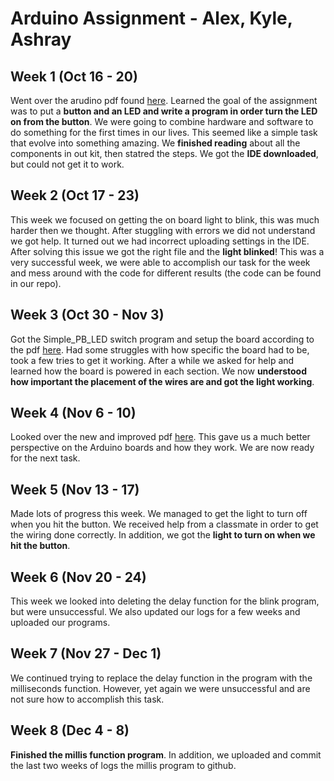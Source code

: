 # Arduino Assignment - Alex, Kyle, Ashray

## Week 1 (Oct 16 - 20)

  Went over the arudino pdf found [here](https://drive.google.com/file/d/0B4BDg-tMRTBsVGhES0hnTUgydFk/view). Learned the goal of the assignment was to put a **button and an LED and write a program in order turn the LED on from the button**. We were going to combine hardware and software to do something for the first times in our lives. This seemed like a simple task that evolve into something amazing. We **finished reading** about all the components in out kit, then statred the steps. We got the **IDE downloaded**, but could not get it to work.

## Week 2 (Oct 17 - 23)

  This week we focused on getting the on board light to blink, this was much harder then we thought. After stuggling with errors we did not understand we got help. It turned out we had incorrect uploading settings in the IDE. After solving this issue we got the right file and the **light blinked**! This was a very successful week, we were able to accomplish our task for the week and mess around with the code for different results (the code can be found in our repo).

## Week 3 (Oct 30 - Nov 3)

 Got the Simple_PB_LED switch program and setup the board according to the pdf [here](https://drive.google.com/file/d/0B4BDg-tMRTBsVGhES0hnTUgydFk/view). Had some struggles with how specific the board had to be, took a few tries to get it working. After a while we asked for help and learned how the board is powered in each section. We now **understood how important the placement of the wires are and got the light working**.

 ## Week 4 (Nov 6 - 10)

  Looked over the new and improved pdf [here](https://drive.google.com/file/d/1JJ0v2E-IPxfar0Ts8RAgk3qZG0XMFzPz/view). This gave us a much better perspective on the Arduino boards and how they work. We are now ready for the next task.

## Week 5 (Nov 13 - 17)

  Made lots of progress this week. We managed to get the light to turn off when you hit the button. We received help from a classmate in order to get the wiring done correctly. In addition, we got the **light to turn on when we hit the button**.

## Week 6 (Nov 20 - 24)

  This week we looked into deleting the delay function for the blink program, but were unsuccessful. We also updated our logs for a few weeks and uploaded our programs.

## Week 7 (Nov 27 - Dec 1)

  We continued trying to replace the delay function in the program with the milliseconds function. However, yet again we were unsuccessful and are not sure how to accomplish this task.

## Week 8 (Dec 4 - 8)

  **Finished the millis function program**. In addition, we uploaded and commit the last two weeks of logs the millis program to github.
